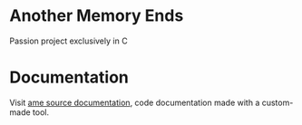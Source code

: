 # Another Memory Ends

Passion project exclusively in C

# Documentation

Visit [ame source documentation](https://amedev1.github.io/), code documentation made with a custom-made tool.
